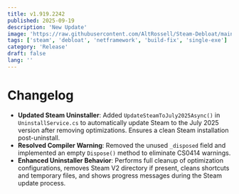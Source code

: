 ```yaml
---
title: v1.919.2242
published: 2025-09-19
description: 'New Update'
image: 'https://raw.githubusercontent.com/AltRossell/Steam-Debloat/main/src/content/posts/assets/v1.919.2242.png'
tags: ['steam', 'debloat', 'netframework', 'build-fix', 'single-exe']
category: 'Release'
draft: false 
lang: ''
---
```


# Changelog

- **Updated Steam Uninstaller**: Added `UpdateSteamToJuly2025Async()` in `UninstallService.cs` to automatically update Steam to the July 2025 version after removing optimizations. Ensures a clean Steam installation post-uninstall.  
- **Resolved Compiler Warning**: Removed the unused `_disposed` field and implemented an empty `Dispose()` method to eliminate CS0414 warnings.   
- **Enhanced Uninstaller Behavior**: Performs full cleanup of optimization configurations, removes Steam V2 directory if present, cleans shortcuts and temporary files, and shows progress messages during the Steam update process.  
